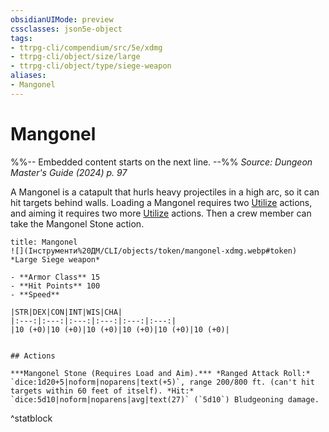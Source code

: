 ```yaml
---
obsidianUIMode: preview
cssclasses: json5e-object
tags:
- ttrpg-cli/compendium/src/5e/xdmg
- ttrpg-cli/object/size/large
- ttrpg-cli/object/type/siege-weapon
aliases:
- Mangonel
---
```

# Mangonel
%%-- Embedded content starts on the next line. --%%
*Source: Dungeon Master's Guide (2024) p. 97*  

A Mangonel is a catapult that hurls heavy projectiles in a high arc, so it can hit targets behind walls. Loading a Mangonel requires two [Utilize](Інструменти%20ДМ/CLI/rules/actions.md#Utilize) actions, and aiming it requires two more [Utilize](Інструменти%20ДМ/CLI/rules/actions.md#Utilize) actions. Then a crew member can take the Mangonel Stone action.

```ad-statblock
title: Mangonel
![](Інструменти%20ДМ/CLI/objects/token/mangonel-xdmg.webp#token)
*Large Siege weapon*

- **Armor Class** 15
- **Hit Points** 100
- **Speed** 

|STR|DEX|CON|INT|WIS|CHA|
|:---:|:---:|:---:|:---:|:---:|:---:|
|10 (+0)|10 (+0)|10 (+0)|10 (+0)|10 (+0)|10 (+0)|


## Actions

***Mangonel Stone (Requires Load and Aim).*** *Ranged Attack Roll:* `dice:1d20+5|noform|noparens|text(+5)`, range 200/800 ft. (can't hit targets within 60 feet of itself). *Hit:* `dice:5d10|noform|noparens|avg|text(27)` (`5d10`) Bludgeoning damage.
```
^statblock